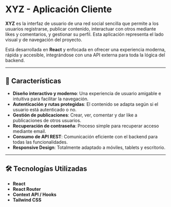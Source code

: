 # XYZ - Aplicación Cliente

**XYZ** es la interfaz de usuario de una red social sencilla que permite a los usuarios registrarse, publicar contenido, interactuar con otros mediante likes y comentarios, y gestionar su perfil. Esta aplicación representa el lado visual y de navegación del proyecto.

Está desarrollada en **React** y enfocada en ofrecer una experiencia moderna, rápida y accesible, integrándose con una API externa para toda la lógica del backend.

---

## 🚀 Características

- **Diseño interactivo y moderno**: Una experiencia de usuario amigable e intuitiva para facilitar la navegación.
- **Autenticación y rutas protegidas**: El contenido se adapta según si el usuario está autenticado o no.
- **Gestión de publicaciones**: Crear, ver, comentar y dar like a publicaciones de otros usuarios.
- **Recuperación de contraseña**: Proceso simple para recuperar acceso mediante email.
- **Consumo de API REST**: Comunicación eficiente con el backend para todas las funcionalidades.
- **Responsive Design**: Totalmente adaptado a móviles, tablets y escritorio.

---

## 🛠️ Tecnologías Utilizadas

- **React**
- **React Router**
- **Context API / Hooks**
- **Tailwind CSS**

